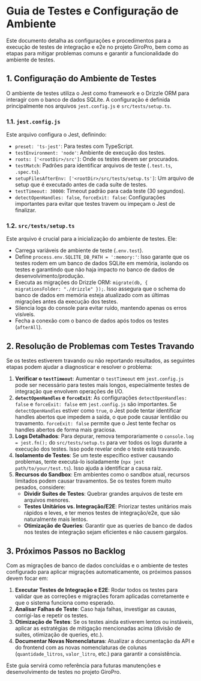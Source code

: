 # Guia de Testes e Configuração de Ambiente

Este documento detalha as configurações e procedimentos para a execução de testes de integração e e2e no projeto GiroPro, bem como as etapas para mitigar problemas comuns e garantir a funcionalidade do ambiente de testes.

## 1. Configuração do Ambiente de Testes

O ambiente de testes utiliza o Jest como framework e o Drizzle ORM para interagir com o banco de dados SQLite. A configuração é definida principalmente nos arquivos `jest.config.js` e `src/tests/setup.ts`.

### 1.1. `jest.config.js`

Este arquivo configura o Jest, definindo:

*   `preset: 'ts-jest'`: Para testes com TypeScript.
*   `testEnvironment: 'node'`: Ambiente de execução dos testes.
*   `roots: ['<rootDir>/src']`: Onde os testes devem ser procurados.
*   `testMatch`: Padrões para identificar arquivos de teste (`.test.ts`, `.spec.ts`).
*   `setupFilesAfterEnv: ['<rootDir>/src/tests/setup.ts']`: Um arquivo de setup que é executado antes de cada suíte de testes.
*   `testTimeout: 30000`: Timeout padrão para cada teste (30 segundos).
*   `detectOpenHandles: false`, `forceExit: false`: Configurações importantes para evitar que testes travem ou impeçam o Jest de finalizar.

### 1.2. `src/tests/setup.ts`

Este arquivo é crucial para a inicialização do ambiente de testes. Ele:

*   Carrega variáveis de ambiente de teste (`.env.test`).
*   Define `process.env.SQLITE_DB_PATH = ':memory:'`: Isso garante que os testes rodem em um banco de dados SQLite em memória, isolando os testes e garantindo que não haja impacto no banco de dados de desenvolvimento/produção.
*   Executa as migrações do Drizzle ORM: `migrate(db, { migrationsFolder: "./drizzle" });`. Isso assegura que o schema do banco de dados em memória esteja atualizado com as últimas migrações antes da execução dos testes.
*   Silencia logs do console para evitar ruído, mantendo apenas os erros visíveis.
*   Fecha a conexão com o banco de dados após todos os testes (`afterAll`).

## 2. Resolução de Problemas com Testes Travando

Se os testes estiverem travando ou não reportando resultados, as seguintes etapas podem ajudar a diagnosticar e resolver o problema:

1.  **Verificar o `testTimeout`**: Aumentar o `testTimeout` em `jest.config.js` pode ser necessário para testes mais longos, especialmente testes de integração que envolvem operações de I/O.
2.  **`detectOpenHandles` e `forceExit`**: As configurações `detectOpenHandles: false` e `forceExit: false` em `jest.config.js` são importantes. Se `detectOpenHandles` estiver como `true`, o Jest pode tentar identificar handles abertos que impedem a saída, o que pode causar lentidão ou travamento. `forceExit: false` permite que o Jest tente fechar os handles abertos de forma mais graciosa.
3.  **Logs Detalhados**: Para depurar, remova temporariamente o `console.log = jest.fn();` do `src/tests/setup.ts` para ver todos os logs durante a execução dos testes. Isso pode revelar onde o teste está travando.
4.  **Isolamento de Testes**: Se um teste específico estiver causando problemas, tente executá-lo isoladamente (`npx jest path/to/your/test.ts`). Isso ajuda a identificar a causa raiz.
5.  **Recursos do Sandbox**: Em ambientes como o sandbox atual, recursos limitados podem causar travamentos. Se os testes forem muito pesados, considere:
    *   **Dividir Suítes de Testes**: Quebrar grandes arquivos de teste em arquivos menores.
    *   **Testes Unitários vs. Integração/E2E**: Priorizar testes unitários mais rápidos e leves, e ter menos testes de integração/e2e, que são naturalmente mais lentos.
    *   **Otimização de Queries**: Garantir que as queries de banco de dados nos testes de integração sejam eficientes e não causem gargalos.

## 3. Próximos Passos no Backlog

Com as migrações de banco de dados concluídas e o ambiente de testes configurado para aplicar migrações automaticamente, os próximos passos devem focar em:

1.  **Executar Testes de Integração e E2E**: Rodar todos os testes para validar que as correções e migrações foram aplicadas corretamente e que o sistema funciona como esperado.
2.  **Analisar Falhas de Teste**: Caso haja falhas, investigar as causas, corrigi-las e repetir os testes.
3.  **Otimização de Testes**: Se os testes ainda estiverem lentos ou instáveis, aplicar as estratégias de mitigação mencionadas acima (divisão de suítes, otimização de queries, etc.).
4.  **Documentar Novas Nomenclaturas**: Atualizar a documentação da API e do frontend com as novas nomenclaturas de colunas (`quantidade_litros`, `valor_litro`, etc.) para garantir a consistência.

Este guia servirá como referência para futuras manutenções e desenvolvimento de testes no projeto GiroPro.
